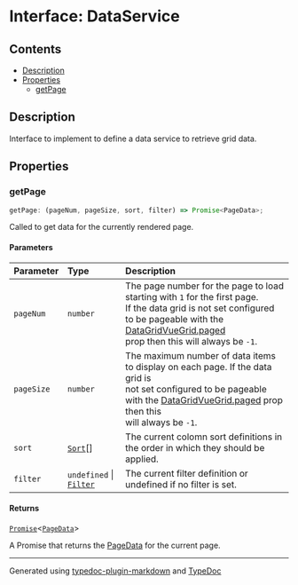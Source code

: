 # Interface: DataService

## Contents

- [Description](DataService.md#description)
- [Properties](DataService.md#properties)
  - [getPage](DataService.md#getpage)

## Description

Interface to implement to define a data service to retrieve grid data.

## Properties

### getPage

```ts
getPage: (pageNum, pageSize, sort, filter) => Promise<PageData>;
```

Called to get data for the currently rendered page.

#### Parameters

| Parameter | Type | Description |
| :------ | :------ | :------ |
| `pageNum` | `number` | The page number for the page to load starting with `1` for the first page.<br />If the data grid is not set configured to be pageable with the [DataGridVueGrid.paged](../DataGridVueGrid/README.md#paged)<br />prop then this will always be `-1`. |
| `pageSize` | `number` | The maximum number of data items to display on each page. If the data grid is<br />not set configured to be pageable with the [DataGridVueGrid.paged](../DataGridVueGrid/README.md#paged) prop then this<br />will always be `-1`. |
| `sort` | [`Sort`](Sort.md)[] | The current colomn sort definitions in the order in which they should be applied. |
| `filter` | `undefined` \| [`Filter`](Filter.md) | The current filter definition or undefined if no filter is set. |

#### Returns

[`Promise`]( https://developer.mozilla.org/en-US/docs/Web/JavaScript/Reference/Global_Objects/Promise )\<[`PageData`](PageData.md)\>

A Promise that returns the [PageData](PageData.md) for the current page.

***

Generated using [typedoc-plugin-markdown](https://www.npmjs.com/package/typedoc-plugin-markdown) and [TypeDoc](https://typedoc.org/)
